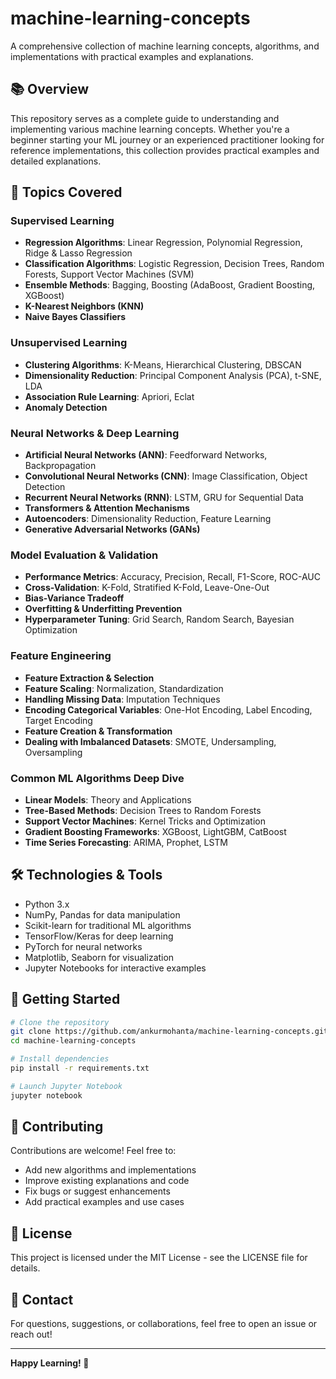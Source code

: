 # machine-learning-concepts

A comprehensive collection of machine learning concepts, algorithms, and implementations with practical examples and explanations.

## 📚 Overview

This repository serves as a complete guide to understanding and implementing various machine learning concepts. Whether you're a beginner starting your ML journey or an experienced practitioner looking for reference implementations, this collection provides practical examples and detailed explanations.

## 🎯 Topics Covered

### Supervised Learning
- **Regression Algorithms**: Linear Regression, Polynomial Regression, Ridge & Lasso Regression
- **Classification Algorithms**: Logistic Regression, Decision Trees, Random Forests, Support Vector Machines (SVM)
- **Ensemble Methods**: Bagging, Boosting (AdaBoost, Gradient Boosting, XGBoost)
- **K-Nearest Neighbors (KNN)**
- **Naive Bayes Classifiers**

### Unsupervised Learning
- **Clustering Algorithms**: K-Means, Hierarchical Clustering, DBSCAN
- **Dimensionality Reduction**: Principal Component Analysis (PCA), t-SNE, LDA
- **Association Rule Learning**: Apriori, Eclat
- **Anomaly Detection**

### Neural Networks & Deep Learning
- **Artificial Neural Networks (ANN)**: Feedforward Networks, Backpropagation
- **Convolutional Neural Networks (CNN)**: Image Classification, Object Detection
- **Recurrent Neural Networks (RNN)**: LSTM, GRU for Sequential Data
- **Transformers & Attention Mechanisms**
- **Autoencoders**: Dimensionality Reduction, Feature Learning
- **Generative Adversarial Networks (GANs)**

### Model Evaluation & Validation
- **Performance Metrics**: Accuracy, Precision, Recall, F1-Score, ROC-AUC
- **Cross-Validation**: K-Fold, Stratified K-Fold, Leave-One-Out
- **Bias-Variance Tradeoff**
- **Overfitting & Underfitting Prevention**
- **Hyperparameter Tuning**: Grid Search, Random Search, Bayesian Optimization

### Feature Engineering
- **Feature Extraction & Selection**
- **Feature Scaling**: Normalization, Standardization
- **Handling Missing Data**: Imputation Techniques
- **Encoding Categorical Variables**: One-Hot Encoding, Label Encoding, Target Encoding
- **Feature Creation & Transformation**
- **Dealing with Imbalanced Datasets**: SMOTE, Undersampling, Oversampling

### Common ML Algorithms Deep Dive
- **Linear Models**: Theory and Applications
- **Tree-Based Methods**: Decision Trees to Random Forests
- **Support Vector Machines**: Kernel Tricks and Optimization
- **Gradient Boosting Frameworks**: XGBoost, LightGBM, CatBoost
- **Time Series Forecasting**: ARIMA, Prophet, LSTM

## 🛠️ Technologies & Tools

- Python 3.x
- NumPy, Pandas for data manipulation
- Scikit-learn for traditional ML algorithms
- TensorFlow/Keras for deep learning
- PyTorch for neural networks
- Matplotlib, Seaborn for visualization
- Jupyter Notebooks for interactive examples

## 📖 Getting Started

```bash
# Clone the repository
git clone https://github.com/ankurmohanta/machine-learning-concepts.git
cd machine-learning-concepts

# Install dependencies
pip install -r requirements.txt

# Launch Jupyter Notebook
jupyter notebook
```

## 🤝 Contributing

Contributions are welcome! Feel free to:
- Add new algorithms and implementations
- Improve existing explanations and code
- Fix bugs or suggest enhancements
- Add practical examples and use cases

## 📝 License

This project is licensed under the MIT License - see the LICENSE file for details.

## 📧 Contact

For questions, suggestions, or collaborations, feel free to open an issue or reach out!

---

**Happy Learning! 🚀**
